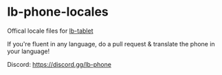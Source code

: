 # lb-phone-locales
Offical locale files for [lb-tablet](https://lbscripts.com/tablet)

If you're fluent in any language, do a pull request & translate the phone in your language!

Discord: https://discord.gg/lb-phone
